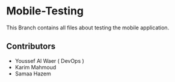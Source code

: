 # Mobile-Testing
This Branch contains all files about testing the mobile application.

## Contributors

- Youssef Al Waer ( DevOps )
- Karim Mahmoud
- Samaa Hazem
